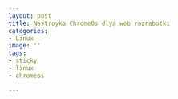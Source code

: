 ```yaml
---
layout: post
title: Nastroyka ChromeOs dlya web razrabotki
categories:
- Linux
image: ''
tags:
- sticky
- linux
- chromeos

---
```


